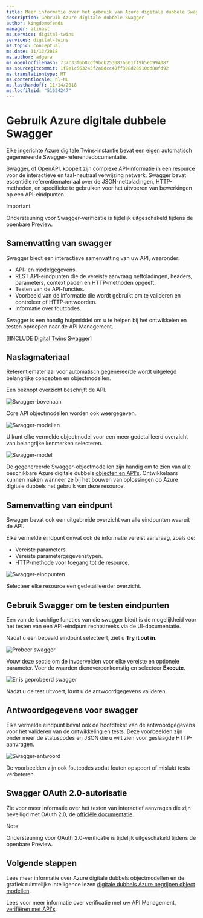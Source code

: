 ```yaml
---
title: Meer informatie over het gebruik van Azure digitale dubbele Swagger | Microsoft Docs
description: Gebruik Azure digitale dubbele Swagger
author: kingdomofends
manager: alinast
ms.service: digital-twins
services: digital-twins
ms.topic: conceptual
ms.date: 11/13/2018
ms.author: adgera
ms.openlocfilehash: 737c33f6b8cdf9bcb2530816601ff9b5eb994087
ms.sourcegitcommit: 1f9e1c563245f2a6dcc40ff398d20510dd88fd92
ms.translationtype: MT
ms.contentlocale: nl-NL
ms.lasthandoff: 11/14/2018
ms.locfileid: "51624247"
---
```

# <a name="use-azure-digital-twins-swagger"></a>Gebruik Azure digitale dubbele Swagger

Elke ingerichte Azure digitale Twins-instantie bevat een eigen automatisch gegenereerde Swagger-referentiedocumentatie.

[Swagger](https://swagger.io/), of [OpenAPI](https://www.openapis.org/), koppelt zijn complexe API-informatie in een resource voor de interactieve en taal-neutraal verwijzing netwerk. Swagger bevat essentiële referentiemateriaal over de JSON-nettoladingen, HTTP-methoden, en specifieke te gebruiken voor het uitvoeren van bewerkingen op een API-eindpunten.

> [!IMPORTANT]
> Ondersteuning voor Swagger-verificatie is tijdelijk uitgeschakeld tijdens de openbare Preview.

## <a name="swagger-summary"></a>Samenvatting van swagger

Swagger biedt een interactieve samenvatting van uw API, waaronder:

* API- en modelgegevens.
* REST API-eindpunten die de vereiste aanvraag nettoladingen, headers, parameters, context paden en HTTP-methoden opgeeft.
* Testen van de API-functies.
* Voorbeeld van de informatie die wordt gebruikt om te valideren en controleer of HTTP-antwoorden.
* Informatie over foutcodes.

Swagger is een handig hulpmiddel om u te helpen bij het ontwikkelen en testen oproepen naar de API Management.

[!INCLUDE [Digital Twins Swagger](../../includes/digital-twins-swagger.md)]

## <a name="reference-material"></a>Naslagmateriaal

Referentiemateriaal voor automatisch gegenereerde wordt uitgelegd belangrijke concepten en objectmodellen.

Een beknopt overzicht beschrijft de API.

![Swagger-bovenaan][1]

Core API objectmodellen worden ook weergegeven.

![Swagger-modellen][2]

U kunt elke vermelde objectmodel voor een meer gedetailleerd overzicht van belangrijke kenmerken selecteren.

![Swagger-model][3]

De gegenereerde Swagger-objectmodellen zijn handig om te zien van alle beschikbare Azure digitale dubbels [objecten en API's](./concepts-objectmodel-spatialgraph.md). Ontwikkelaars kunnen maken wanneer ze bij het bouwen van oplossingen op Azure digitale dubbels het gebruik van deze resource.

## <a name="endpoint-summary"></a>Samenvatting van eindpunt

Swagger bevat ook een uitgebreide overzicht van alle eindpunten waaruit de API.

Elke vermelde eindpunt omvat ook de informatie vereist aanvraag, zoals de:

* Vereiste parameters.
* Vereiste parametergegevenstypen.
* HTTP-methode voor toegang tot de resource.

![Swagger-eindpunten][4]

Selecteer elke resource een gedetailleerder overzicht.

## <a name="use-swagger-to-test-endpoints"></a>Gebruik Swagger om te testen eindpunten

Een van de krachtige functies van die swagger biedt is de mogelijkheid voor het testen van een API-eindpunt rechtstreeks via de UI-documentatie.

Nadat u een bepaald eindpunt selecteert, ziet u **Try it out in**.

![Probeer swagger][5]

Vouw deze sectie om de invoervelden voor elke vereiste en optionele parameter. Voer de waarden dienovereenkomstig en selecteer **Execute**.

![Er is geprobeerd swagger][6]

Nadat u de test uitvoert, kunt u de antwoordgegevens valideren.

## <a name="swagger-response-data"></a>Antwoordgegevens voor swagger

Elke vermelde eindpunt bevat ook de hoofdtekst van de antwoordgegevens voor het valideren van de ontwikkeling en tests. Deze voorbeelden zijn onder meer de statuscodes en JSON die u wilt zien voor geslaagde HTTP-aanvragen.

![Swagger-antwoord][7]

De voorbeelden zijn ook foutcodes zodat fouten opspoort of mislukt tests verbeteren.

## <a name="swagger-oauth-20-authorization"></a>Swagger OAuth 2.0-autorisatie

Zie voor meer informatie over het testen van interactief aanvragen die zijn beveiligd met OAuth 2.0, de [officiële documentatie](https://swagger.io/docs/specification/authentication/oauth2/).

> [!NOTE]
> Ondersteuning voor OAuth 2.0-verificatie is tijdelijk uitgeschakeld tijdens de openbare Preview.

## <a name="next-steps"></a>Volgende stappen

Lees meer informatie over Azure digitale dubbels objectmodellen en de grafiek ruimtelijke intelligence lezen [digitale dubbels Azure begrijpen object modellen](./concepts-objectmodel-spatialgraph.md).

Lees voor meer informatie over verificatie met uw API Management, [verifiëren met API's](./security-authenticating-apis.md).

<!-- Images -->
[1]: media/how-to-use-swagger/swagger_management_top.PNG
[2]: media/how-to-use-swagger/swagger_management_models.PNG
[3]: media/how-to-use-swagger/swagger_management_model.PNG
[4]: media/how-to-use-swagger/swagger_management_endpoints.PNG
[5]: media/how-to-use-swagger/swagger_management_try.PNG
[6]: media/how-to-use-swagger/swagger_management_tried.PNG
[7]: media/how-to-use-swagger/swagger_management_response.PNG
